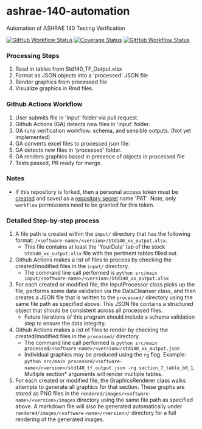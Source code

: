 # ashrae-140-automation
Automation of ASHRAE 140 Testing Verification

[![GitHub Workflow Status](https://img.shields.io/github/actions/workflow/status/JasonGlazer/ashrae-140-automation/unit_tests.yml?branch=main)](https://github.com/JasonGlazer/ashrae-140-automation/actions)
[![Coverage Status](https://coveralls.io/repos/github/JasonGlazer/ashrae-140-automation/badge.svg?branch=main)](https://coveralls.io/github/JasonGlazer/ashrae-140-automation?branch=main)
[![GitHub Workflow Status](https://img.shields.io/github/actions/workflow/status/JasonGlazer/ashrae-140-automation/flake8.yml?branch=main)](https://github.com/JasonGlazer/ashrae-140-automation/actions)

### Processing Steps  
1. Read in tables from Std140_TF_Output.xlsx
2. Format as JSON objects into a 'processed' JSON file
3. Render graphics from processed file
4. Visualize graphics in Rmd files.


### Github Actions Workflow  
1. User submits file in 'input' folder via pull request.
2. Github Actions (GA) detects new files in 'input' folder.
3. GA runs verification workflow: schema, and sensible outputs. (Not yet implemented)
4. GA converts excel files to processed json file.
5. GA detects new files in 'processed' folder.
6. GA renders graphics based in presence of objects in processed file
7. Tests passed, PR ready for merge.

### Notes  
- If this repository is forked, then a personal access token must be [created](https://docs.github.com/en/authentication/keeping-your-account-and-data-secure/creating-a-personal-access-token) and saved as a [repository secret](https://docs.github.com/en/actions/security-guides/encrypted-secrets#creating-encrypted-secrets-for-a-repository) name 'PAT'.  Note, only `workflow` permissions need to be granted for this token.

### Detailed Step-by-step process  
1. A file path is created within the `input/` directory that has the following format: `/<software-name>/<version>/Std140_xx_output.xlsx`.  
    - This file contains at least the 'YourData' tab of the stock `Std140_xx_output.xlsx` file with the pertinent tables filled out.  
2. Github Actions makes a list of files to process by checking the created/modified files in the `input/` directory.
    - The command line call performed is `python src/main input/<software-name>/<version>/Std140_xx_output.xlsx`
3. For each created or modified file, the InputProcessor class picks up the file, performs some data validation via the DataCleanser class, and then creates a JSON file that is written to the `processed/` directory using the same file path as specified above.  This JSON file contains a structured object that should be consistent across all processed files.  
    - Future iterations of this program should include a schema validation step to ensure the data integrity.  
4. Github Actions makes a list of files to render by checking the created/modified files in the `processed/` directory.  
    - The command line call performed is `python src/main processed/<software-name>/<version>/std140_xx_output.json`
    - Individual graphics may be produced using the `rg` flag.  Example: `python src/main processed/<software-name>/<version>/std140_tf_output.json -rg section_7_table_b8_1`.  Multiple section* arguments will render multiple tables.
5. For each created or modified file, the GraphicsRenderer class walks attempts to generate all graphics for that section.  These graphs are stored as PNG files in the `rendered/images/<software-name>/<version>/images` directory using the same file path as specified above.  A markdown file will also be generated automatically under `rendered/images/<software-name>/<version>/` directory for a full rendering of the generated images.
